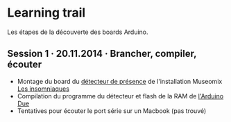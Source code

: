 # Learning trail

Les étapes de la découverte des boards Arduino.

## Session 1 · 20.11.2014 · Brancher, compiler, écouter

* Montage du board du [détecteur de présence](https://github.com/MuseomixLeman/Equipe-6/tree/master/code/detecteur-presence) de l'installation Museomix [Les insomniaques](https://github.com/MuseomixLeman/Equipe-6)
* Compilation du programme du détecteur et flash de la RAM de [l'Arduino Due](http://arduino.cc/en/pmwiki.php?n=Main/ArduinoBoardDue)
* Tentatives pour écouter le port série sur un Macbook (pas trouvé)
